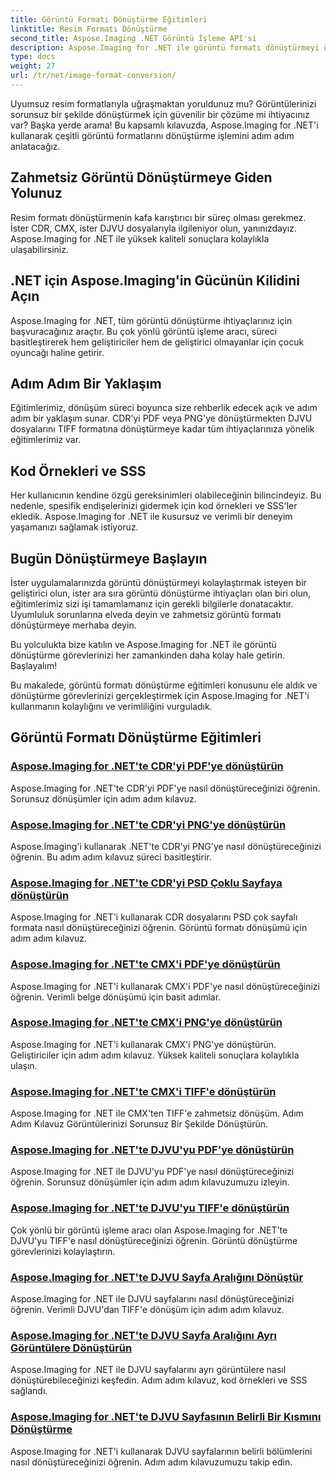 ```yaml
---
title: Görüntü Formatı Dönüştürme Eğitimleri
linktitle: Resim Formatı Dönüştürme
second_title: Aspose.Imaging .NET Görüntü İşleme API'si
description: Aspose.Imaging for .NET ile görüntü formatı dönüştürmeyi öğrenin. CDR, CMX, DJVU ve daha fazlasını sorunsuz bir şekilde dönüştürün. Kusursuz sonuçlar için uzman kılavuzları
type: docs
weight: 27
url: /tr/net/image-format-conversion/
---
```


Uyumsuz resim formatlarıyla uğraşmaktan yoruldunuz mu? Görüntülerinizi sorunsuz bir şekilde dönüştürmek için güvenilir bir çözüme mi ihtiyacınız var? Başka yerde arama! Bu kapsamlı kılavuzda, Aspose.Imaging for .NET'i kullanarak çeşitli görüntü formatlarını dönüştürme işlemini adım adım anlatacağız.

## Zahmetsiz Görüntü Dönüştürmeye Giden Yolunuz

Resim formatı dönüştürmenin kafa karıştırıcı bir süreç olması gerekmez. İster CDR, CMX, ister DJVU dosyalarıyla ilgileniyor olun, yanınızdayız. Aspose.Imaging for .NET ile yüksek kaliteli sonuçlara kolaylıkla ulaşabilirsiniz.

## .NET için Aspose.Imaging'in Gücünün Kilidini Açın

Aspose.Imaging for .NET, tüm görüntü dönüştürme ihtiyaçlarınız için başvuracağınız araçtır. Bu çok yönlü görüntü işleme aracı, süreci basitleştirerek hem geliştiriciler hem de geliştirici olmayanlar için çocuk oyuncağı haline getirir.

## Adım Adım Bir Yaklaşım

Eğitimlerimiz, dönüşüm süreci boyunca size rehberlik edecek açık ve adım adım bir yaklaşım sunar. CDR'yi PDF veya PNG'ye dönüştürmekten DJVU dosyalarını TIFF formatına dönüştürmeye kadar tüm ihtiyaçlarınıza yönelik eğitimlerimiz var.

## Kod Örnekleri ve SSS

Her kullanıcının kendine özgü gereksinimleri olabileceğinin bilincindeyiz. Bu nedenle, spesifik endişelerinizi gidermek için kod örnekleri ve SSS'ler ekledik. Aspose.Imaging for .NET ile kusursuz ve verimli bir deneyim yaşamanızı sağlamak istiyoruz.

## Bugün Dönüştürmeye Başlayın

İster uygulamalarınızda görüntü dönüştürmeyi kolaylaştırmak isteyen bir geliştirici olun, ister ara sıra görüntü dönüştürme ihtiyaçları olan biri olun, eğitimlerimiz sizi işi tamamlamanız için gerekli bilgilerle donatacaktır. Uyumluluk sorunlarına elveda deyin ve zahmetsiz görüntü formatı dönüştürmeye merhaba deyin.

Bu yolculukta bize katılın ve Aspose.Imaging for .NET ile görüntü dönüştürme görevlerinizi her zamankinden daha kolay hale getirin. Başlayalım!

Bu makalede, görüntü formatı dönüştürme eğitimleri konusunu ele aldık ve dönüştürme görevlerinizi gerçekleştirmek için Aspose.Imaging for .NET'i kullanmanın kolaylığını ve verimliliğini vurguladık.

## Görüntü Formatı Dönüştürme Eğitimleri
### [Aspose.Imaging for .NET'te CDR'yi PDF'ye dönüştürün](./convert-cdr-to-pdf/)
Aspose.Imaging for .NET'te CDR'yi PDF'ye nasıl dönüştüreceğinizi öğrenin. Sorunsuz dönüşümler için adım adım kılavuz.
### [Aspose.Imaging for .NET'te CDR'yi PNG'ye dönüştürün](./convert-cdr-to-png/)
Aspose.Imaging'i kullanarak .NET'te CDR'yi PNG'ye nasıl dönüştüreceğinizi öğrenin. Bu adım adım kılavuz süreci basitleştirir.
### [Aspose.Imaging for .NET'te CDR'yi PSD Çoklu Sayfaya dönüştürün](./convert-cdr-to-psd-multipage/)
Aspose.Imaging for .NET'i kullanarak CDR dosyalarını PSD çok sayfalı formata nasıl dönüştüreceğinizi öğrenin. Görüntü formatı dönüşümü için adım adım kılavuz.
### [Aspose.Imaging for .NET'te CMX'i PDF'ye dönüştürün](./convert-cmx-to-pdf/)
Aspose.Imaging for .NET'i kullanarak CMX'i PDF'ye nasıl dönüştüreceğinizi öğrenin. Verimli belge dönüşümü için basit adımlar.
### [Aspose.Imaging for .NET'te CMX'i PNG'ye dönüştürün](./convert-cmx-to-png/)
Aspose.Imaging for .NET'i kullanarak CMX'i PNG'ye dönüştürün. Geliştiriciler için adım adım kılavuz. Yüksek kaliteli sonuçlara kolaylıkla ulaşın.
### [Aspose.Imaging for .NET'te CMX'i TIFF'e dönüştürün](./convert-cmx-to-tiff/)
Aspose.Imaging for .NET ile CMX'ten TIFF'e zahmetsiz dönüşüm. Adım Adım Kılavuz Görüntülerinizi Sorunsuz Bir Şekilde Dönüştürün.
### [Aspose.Imaging for .NET'te DJVU'yu PDF'ye dönüştürün](./convert-djvu-to-pdf/)
Aspose.Imaging for .NET ile DJVU'yu PDF'ye nasıl dönüştüreceğinizi öğrenin. Sorunsuz dönüşümler için adım adım kılavuzumuzu izleyin.
### [Aspose.Imaging for .NET'te DJVU'yu TIFF'e dönüştürün](./convert-djvu-to-tiff/)
Çok yönlü bir görüntü işleme aracı olan Aspose.Imaging for .NET'te DJVU'yu TIFF'e nasıl dönüştüreceğinizi öğrenin. Görüntü dönüştürme görevlerinizi kolaylaştırın.
### [Aspose.Imaging for .NET'te DJVU Sayfa Aralığını Dönüştür](./convert-range-of-djvu-pages/)
Aspose.Imaging for .NET ile DJVU sayfalarını nasıl dönüştüreceğinizi öğrenin. Verimli DJVU'dan TIFF'e dönüşüm için adım adım kılavuz.
### [Aspose.Imaging for .NET'te DJVU Sayfa Aralığını Ayrı Görüntülere Dönüştürün](./convert-range-of-djvu-pages-to-separate-images/)
Aspose.Imaging for .NET ile DJVU sayfalarını ayrı görüntülere nasıl dönüştürebileceğinizi keşfedin. Adım adım kılavuz, kod örnekleri ve SSS sağlandı.
### [Aspose.Imaging for .NET'te DJVU Sayfasının Belirli Bir Kısmını Dönüştürme](./convert-specific-portion-of-djvu-page/)
Aspose.Imaging for .NET'i kullanarak DJVU sayfalarının belirli bölümlerini nasıl dönüştüreceğinizi öğrenin. Adım adım kılavuzumuzu takip edin.
